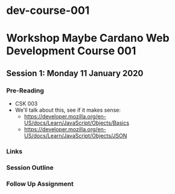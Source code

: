 # dev-course-001

# Workshop Maybe Cardano Web Development Course 001

## Session 1: Monday 11 January 2020

### Pre-Reading
- CSK 003
- We'll talk about this, see if it makes sense:
	- https://developer.mozilla.org/en-US/docs/Learn/JavaScript/Objects/Basics 
	- https://developer.mozilla.org/en-US/docs/Learn/JavaScript/Objects/JSON
### Links

### Session Outline

### Follow Up Assignment

